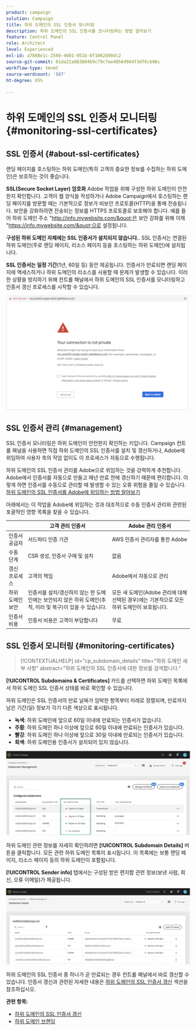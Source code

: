 ```yaml
---
product: campaign
solution: Campaign
title: 하위 도메인의 SSL 인증서 모니터링
description: 하위 도메인의 SSL 인증서를 모니터링하는 방법 알아보기
feature: Control Panel
role: Architect
level: Experienced
exl-id: a7888e1c-259d-4601-951b-0f1062d90dc2
source-git-commit: 01da21a883804b9c79c7ee4056d984f3df6cb96c
workflow-type: tm+mt
source-wordcount: '567'
ht-degree: 65%

---
```


# 하위 도메인의 SSL 인증서 모니터링 {#monitoring-ssl-certificates}

## SSL 인증서 {#about-ssl-certificates}

랜딩 페이지를 호스팅하는 하위 도메인(특히 고객의 중요한 정보를 수집하는 하위 도메인)은 보호하는 것이 좋습니다.

**SSL(Secure Socket Layer) 암호화** Adobe 작업을 위해 구성한 하위 도메인이 안전한지 확인합니다. 고객이 웹 양식을 작성하거나 Adobe Campaign에서 호스팅하는 랜딩 페이지를 방문할 때는 기본적으로 정보가 비보안 프로토콜(HTTP)을 통해 전송됩니다. 보안을 강화하려면 전송되는 정보를 HTTPS 프로토콜로 보호해야 합니다. 예를 들어 하위 도메인 주소 &quot;http://info.mywebsite.com/&quot;은 보안 강화를 위해 이제 &quot;https://info.mywebsite.com/&quot;으로 설정됩니다.

**구성된 하위 도메인 자체에는 SSL 인증서가 설치되지 않습니다.**. SSL 인증서는 연결된 하위 도메인(주로 랜딩 페이지, 리소스 페이지 등을 호스팅하는 하위 도메인)에 설치됩니다.

**SSL 인증서는 일정 기간**(1년, 60일 등) 동안 제공됩니다. 인증서가 만료되면 랜딩 페이지에 액세스하거나 하위 도메인의 리소스를 사용할 때 문제가 발생할 수 있습니다. 이러한 상황을 방지하기 위해 컨트롤 패널에서 하위 도메인의 SSL 인증서를 모니터링하고 인증서 갱신 프로세스를 시작할 수 있습니다.

![](assets/no_certificate.png)

## SSL 인증서 관리 {#management}

SSL 인증서 모니터링은 하위 도메인이 안전한지 확인하는 키입니다. Campaign 컨트롤 패널을 사용하면 직접 하위 도메인의 SSL 인증서를 설치 및 갱신하거나, Adobe에 위임하여 사용자 측의 작업 없이도 이 프로세스가 자동으로 수행됩니다.

하위 도메인의 SSL 인증서 관리를 Adobe으로 위임하는 것을 강력하게 추천합니다. Adobe에서 인증서를 자동으로 만들고 매년 만료 전에 갱신하기 때문에 편리합니다. 이렇게 하면 인증서를 수동으로 관리할 때 발생할 수 있는 오류 위험을 줄일 수 있습니다. [하위 도메인의 SSL 인증서를 Adobe에 위임하는 방법 알아보기](delegate-ssl.md)

아래에서는 이 작업을 Adobe에 위임하는 것과 대조적으로 수동 인증서 관리와 관련된 포괄적인 영향 목록을 찾을 수 있습니다.

|       | 고객 관리 인증서 | Adobe 관리 인증서 |
|  ---  |  ---  |  ---  |
| 인증서 공급자 | 서드파티 인증 기관 | AWS 인증서 관리자를 통한 Adobe |
| 수동 단계 | CSR 생성, 인증서 구매 및 설치 | 없음 |
| 갱신 프로세스 | 고객의 책임 | Adobe에서 자동으로 관리 |
| 하위 도메인 보안 | 인증서를 설치/갱신하지 않는 한 도메인에는 보안되지 않은 하위 도메인(추적, 미러 및 복구)이 있을 수 있습니다. | 모든 새 도메인(Adobe 관리에 대해 선택된 경우)에는 기본적으로 모든 하위 도메인이 보호됩니다. |
| 인증서 비용 | 인증서 비용은 고객이 부담합니다 | 무료 |

## SSL 인증서 모니터링 {#monitoring-certificates}

>[!CONTEXTUALHELP]
>id="cp_subdomain_details"
>title="하위 도메인 세부 사항"
>abstract="하위 도메인의 SSL 인증서에 대한 정보를 검색합니다."

**[!UICONTROL Subdomains & Certificates]** 카드를 선택하면 하위 도메인 목록에서 하위 도메인 SSL 인증서 상태를 바로 확인할 수 있습니다.

하위 도메인은 SSL 인증서의 만료 날짜가 임박한 항목부터 차례로 정렬되며, 만료까지 남은 기간(일) 정보가 각기 다른 색상으로 표시됩니다.

* **녹색**: 하위 도메인에 앞으로 60일 이내에 만료되는 인증서가 없습니다.
* **주황**: 하위 도메인 하나 이상에 앞으로 60일 이내에 만료되는 인증서가 있습니다.
* **빨강**: 하위 도메인 하나 이상에 앞으로 30일 이내에 만료되는 인증서가 있습니다.
* **회색**: 하위 도메인용 인증서가 설치되어 있지 않습니다.

![](assets/subdomains_list.png)

하위 도메인 관련 정보를 자세히 확인하려면 **[!UICONTROL Subdomain Details]** 버튼을 클릭합니다.
모든 관련 하위 도메인 목록이 표시됩니다. 이 목록에는 보통 랜딩 페이지, 리소스 페이지 등의 하위 도메인이 포함됩니다.

**[!UICONTROL Sender info]** 탭에서는 구성된 받은 편지함 관련 정보(보낸 사람, 회신, 오류 이메일)가 제공됩니다.

![](assets/subdomain_details.png)

하위 도메인의 SSL 인증서 중 하나가 곧 만료되는 경우 컨트롤 패널에서 바로 갱신할 수 있습니다. 인증서 갱신과 관련된 자세한 내용은 [하위 도메인의 SSL 인증서 갱신](../../subdomains-certificates/using/renewing-subdomain-certificate.md) 섹션을 참조하십시오.

**관련 항목:**

* [하위 도메인의 SSL 인증서 갱신](../../subdomains-certificates/using/renewing-subdomain-certificate.md)
* [하위 도메인 브랜딩](../../subdomains-certificates/using/subdomains-branding.md)
